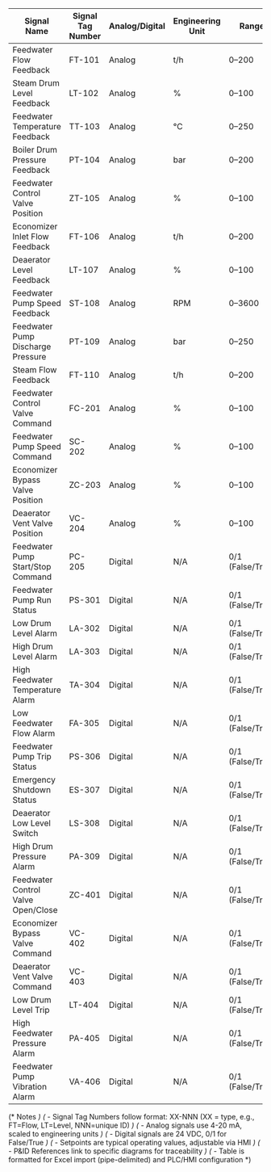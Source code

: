 | Signal Name                          | Signal Tag Number | Analog/Digital | Engineering Unit | Range            | Setpoint        | P&ID Reference |
|--------------------------------------|-------------------|----------------|------------------|------------------|-----------------|----------------|
| Feedwater Flow Feedback              | FT-101            | Analog         | t/h              | 0–200            | 150             | FW-PID-001     |
| Steam Drum Level Feedback            | LT-102            | Analog         | %                | 0–100            | 50              | FW-PID-002     |
| Feedwater Temperature Feedback       | TT-103            | Analog         | °C               | 0–250            | 120             | FW-PID-003     |
| Boiler Drum Pressure Feedback        | PT-104            | Analog         | bar              | 0–200            | 160             | FW-PID-004     |
| Feedwater Control Valve Position     | ZT-105            | Analog         | %                | 0–100            | 75              | FW-PID-005     |
| Economizer Inlet Flow Feedback       | FT-106            | Analog         | t/h              | 0–200            | 150             | FW-PID-006     |
| Deaerator Level Feedback             | LT-107            | Analog         | %                | 0–100            | 60              | FW-PID-007     |
| Feedwater Pump Speed Feedback        | ST-108            | Analog         | RPM              | 0–3600           | 3000            | FW-PID-008     |
| Feedwater Pump Discharge Pressure    | PT-109            | Analog         | bar              | 0–250            | 180             | FW-PID-009     |
| Steam Flow Feedback                  | FT-110            | Analog         | t/h              | 0–200            | 150             | FW-PID-010     |
| Feedwater Control Valve Command      | FC-201            | Analog         | %                | 0–100            | 75              | FW-PID-005     |
| Feedwater Pump Speed Command         | SC-202            | Analog         | %                | 0–100            | 80              | FW-PID-008     |
| Economizer Bypass Valve Position     | ZC-203            | Analog         | %                | 0–100            | 20              | FW-PID-011     |
| Deaerator Vent Valve Position        | VC-204            | Analog         | %                | 0–100            | 10              | FW-PID-012     |
| Feedwater Pump Start/Stop Command    | PC-205            | Digital        | N/A              | 0/1 (False/True) | 1               | FW-PID-008     |
| Feedwater Pump Run Status            | PS-301            | Digital        | N/A              | 0/1 (False/True) | 1               | FW-PID-008     |
| Low Drum Level Alarm                 | LA-302            | Digital        | N/A              | 0/1 (False/True) | 0               | FW-PID-002     |
| High Drum Level Alarm                | LA-303            | Digital        | N/A              | 0/1 (False/True) | 0               | FW-PID-002     |
| High Feedwater Temperature Alarm     | TA-304            | Digital        | N/A              | 0/1 (False/True) | 0               | FW-PID-003     |
| Low Feedwater Flow Alarm             | FA-305            | Digital        | N/A              | 0/1 (False/True) | 0               | FW-PID-001     |
| Feedwater Pump Trip Status           | PS-306            | Digital        | N/A              | 0/1 (False/True) | 0               | FW-PID-008     |
| Emergency Shutdown Status            | ES-307            | Digital        | N/A              | 0/1 (False/True) | 0               | FW-PID-013     |
| Deaerator Low Level Switch           | LS-308            | Digital        | N/A              | 0/1 (False/True) | 0               | FW-PID-007     |
| High Drum Pressure Alarm             | PA-309            | Digital        | N/A              | 0/1 (False/True) | 0               | FW-PID-004     |
| Feedwater Control Valve Open/Close   | ZC-401            | Digital        | N/A              | 0/1 (False/True) | 1               | FW-PID-005     |
| Economizer Bypass Valve Command      | VC-402            | Digital        | N/A              | 0/1 (False/True) | 0               | FW-PID-011     |
| Deaerator Vent Valve Command         | VC-403            | Digital        | N/A              | 0/1 (False/True) | 0               | FW-PID-012     |
| Low Drum Level Trip                  | LT-404            | Digital        | N/A              | 0/1 (False/True) | 0               | FW-PID-002     |
| High Feedwater Pressure Alarm        | PA-405            | Digital        | N/A              | 0/1 (False/True) | 0               | FW-PID-009     |
| Feedwater Pump Vibration Alarm       | VA-406            | Digital        | N/A              | 0/1 (False/True) | 0               | FW-PID-008     |

(* Notes *)
(* - Signal Tag Numbers follow format: XX-NNN (XX = type, e.g., FT=Flow, LT=Level, NNN=unique ID) *)
(* - Analog signals use 4-20 mA, scaled to engineering units *)
(* - Digital signals are 24 VDC, 0/1 for False/True *)
(* - Setpoints are typical operating values, adjustable via HMI *)
(* - P&ID References link to specific diagrams for traceability *)
(* - Table is formatted for Excel import (pipe-delimited) and PLC/HMI configuration *)
